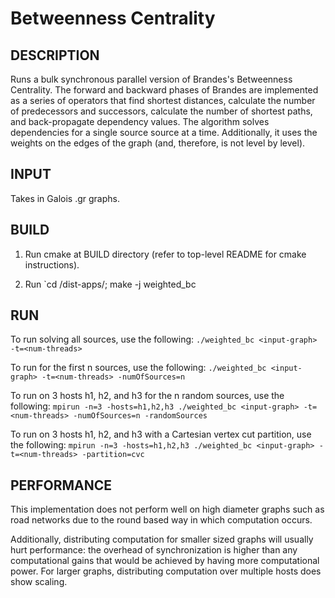 Betweenness Centrality
================================================================================

DESCRIPTION 
--------------------------------------------------------------------------------

Runs a bulk synchronous parallel version of Brandes's Betweenness Centrality.
The forward and backward phases of Brandes are implemented as a series of 
operators that find shortest distances, calculate the number of predecessors
and successors, calculate the number of shortest paths, and back-propagate
dependency values. The algorithm solves dependencies for a single source source
at a time. Additionally, it uses the weights on the edges of the graph (and,
therefore, is not level by level).

INPUT
--------------------------------------------------------------------------------

Takes in Galois .gr graphs.

BUILD
--------------------------------------------------------------------------------

1. Run cmake at BUILD directory (refer to top-level README for cmake instructions).

2. Run `cd <BUILD>/dist-apps/; make -j weighted_bc

RUN
--------------------------------------------------------------------------------

To run solving all sources, use the following:
`./weighted_bc <input-graph> -t=<num-threads>`

To run for the first n sources, use the following:
`./weighted_bc <input-graph> -t=<num-threads> -numOfSources=n`

To run on 3 hosts h1, h2, and h3 for the n random sources, use the following:
`mpirun -n=3 -hosts=h1,h2,h3 ./weighted_bc <input-graph> -t=<num-threads> -numOfSources=n -randomSources`

To run on 3 hosts h1, h2, and h3 with a Cartesian vertex cut partition, use the 
following:
`mpirun -n=3 -hosts=h1,h2,h3 ./weighted_bc <input-graph> -t=<num-threads> -partition=cvc`

PERFORMANCE
--------------------------------------------------------------------------------

This implementation does not perform well on high diameter graphs such as road
networks due to the round based way in which computation occurs.

Additionally, distributing computation for smaller sized graphs will usually
hurt performance: the overhead of synchronization is higher than any 
computational gains that would be achieved by having more computational power.
For larger graphs, distributing computation over multiple hosts does show
scaling.
